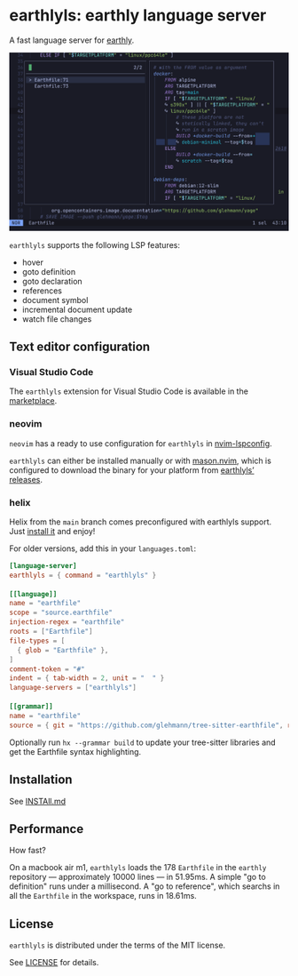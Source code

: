 # earthlyls: earthly language server

A fast language server for [earthly].

![Screenshot of yage Earthfile in helix](screenshot.png)

`earthlyls` supports the following LSP features:

* hover
* goto definition
* goto declaration
* references
* document symbol
* incremental document update
* watch file changes

## Text editor configuration

### Visual Studio Code

The `earthlyls` extension for Visual Studio Code is available in the [marketplace](https://marketplace.visualstudio.com/items?itemName=glehmann.earthlyls).

### neovim

`neovim` has a ready to use configuration for `earthlyls` in [nvim-lspconfig](https://github.com/neovim/nvim-lspconfig).

`earthlyls` can either be installed manually or with [mason.nvim](https://github.com/williamboman/mason.nvim), which
is configured to download the binary for your platform from [earthlyls’ releases](https://github.com/glehmann/earthlyls/releases).

### helix

Helix from the `main` branch comes preconfigured with earthlyls support. Just [install it](INSTALL.md) and enjoy!

For older versions, add this in your `languages.toml`:

~~~toml
[language-server]
earthlyls = { command = "earthlyls" }

[[language]]
name = "earthfile"
scope = "source.earthfile"
injection-regex = "earthfile"
roots = ["Earthfile"]
file-types = [
  { glob = "Earthfile" },
]
comment-token = "#"
indent = { tab-width = 2, unit = "  " }
language-servers = ["earthlyls"]

[[grammar]]
name = "earthfile"
source = { git = "https://github.com/glehmann/tree-sitter-earthfile", rev = "2a6ab191f5f962562e495a818aa4e7f45f8a556a" }
~~~

Optionally run `hx --grammar build` to update your tree-sitter libraries and get the Earthfile syntax highlighting.

## Installation

See [INSTAll.md](INSTALL.md)

## Performance

How fast?

On a macbook air m1, `earthlyls` loads the 178 `Earthfile` in the `earthly` repository — approximately 10000 lines —
in 51.95ms. A simple "go to definition" runs under a millisecond. A "go to reference", which searchs in all the
`Earthfile` in the workspace, runs in 18.61ms.


## License

`earthlyls` is distributed under the terms of the MIT license.

See [LICENSE](LICENSE) for details.

[earthly]:https://earthly.dev/

